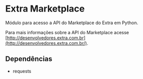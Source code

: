 Extra Marketplace
========================

Módulo para acesso a API do Marketplace do Extra em Python.

Para mais informações sobre a API do Marketplace acesse [http://desenvolvedores.extra.com.br](http://desenvolvedores.extra.com.br/).

## Dependências
- requests
